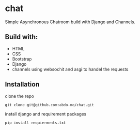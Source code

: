 # chat
Simple Asynchronous Chatroom build with Django and Channels.

## Build with:
* HTML
* CSS
* Bootstrap
* Django
* channels
using websochit and asgi to handel the requests

## Installation
clone the repo

```
git clone git@github.com:abdo-mo/chat.git
```
install django and requirement packages
```
pip install requierments.txt
```
